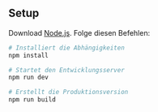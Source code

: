## Setup
Download [Node.js](https://nodejs.org/en/download/).
Folge diesen Befehlen:

``` bash
# Installiert die Abhängigkeiten
npm install

# Startet den Entwicklungsserver
npm run dev

# Erstellt die Produktionsversion
npm run build
```